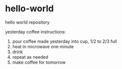 # hello-world
hello  world repository

yesterday coffee instructions:
1) pour coffee made yesterday into cup, 1/2 to 2/3 full
2) heat in microwave one minute
3) drink
4) repeat as needed
5) make coffee for tomorrow
